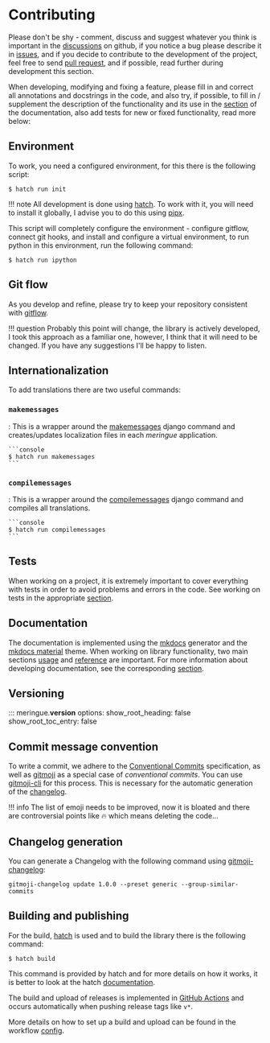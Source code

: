 # Contributing

Please don't be shy - comment, discuss and suggest whatever you think is important in the [discussions](https://github.com/dd/Meringue/discussions) on github, if you notice a bug please describe it in [issues](https://github.com/dd/Meringue/issues), and if you decide to contribute to the development of the project, feel free to send [pull request](https://github.com/dd/Meringue/pulls), and if possible, read further during development this section.

When developing, modifying and fixing a feature, please fill in and correct all annotations and docstrings in the code, and also try, if possible, to fill in / supplement the description of the functionality and its use in the [section](../usage/index.md) of the documentation, also add tests for new or fixed functionality, read more below:


## Environment

To work, you need a configured environment, for this there is the following script:

```console
$ hatch run init
```

!!! note
	All development is done using [hatch](https://hatch.pypa.io/). To work with it, you will need to install it globally, I advise you to do this using [pipx](https://github.com/pypa/pipx).

This script will completely configure the environment - configure gitflow, connect git hooks, and install and configure a virtual environment, to run python in this environment, run the following command:

```console
$ hatch run ipython
```


## Git flow

As you develop and refine, please try to keep your repository consistent with [gitflow](https://github.com/petervanderdoes/gitflow-avh).

!!! question
	Probably this point will change, the library is actively developed, I took this approach as a familiar one, however, I think that it will need to be changed. If you have any suggestions I'll be happy to listen.


## Internationalization

To add translations there are two useful commands:


### `makemessages`

:	This is a wrapper around the [makemessages](https://docs.djangoproject.com/en/4.2/ref/django-admin/#makemessages) django command and creates/updates localization files in each _meringue_ application.

	```console
	$ hatch run makemessages
	```


### `compilemessages`

:	This is a wrapper around the [compilemessages](https://docs.djangoproject.com/en/4.2/ref/django-admin/#compilemessages) django command and compiles all translations.

	```console
	$ hatch run compilemessages
	```


## Tests

When working on a project, it is extremely important to cover everything with tests in order to avoid problems and errors in the code. See working on tests in the appropriate [section](tests.md).


## Documentation

The documentation is implemented using the [mkdocs](https://www.mkdocs.org/) generator and the [mkdocs material](https://squidfunk.github.io/mkdocs-material/) theme. When working on library functionality, two main sections [usage](../usage/index.md) and [reference](../reference/meringue/conf/__init__.md) are important. For more information about developing documentation, see the corresponding [section](docs/index.md).


## Versioning

::: meringue.__version__
	options:
		show_root_heading: false
		show_root_toc_entry: false


## Commit message convention

To write a commit, we adhere to the [Conventional Commits](https://www.conventionalcommits.org/en/v1.0.0/) specification, as well as [gitmoji](https://gitmoji.dev/) as a special case of _conventional commits_. You can use [gitmoji-cli](https://github.com/carloscuesta/gitmoji-cli) for this process. This is necessary for the automatic generation of the [changelog](#changelog-generation).

!!! info
	The list of emoji needs to be improved, now it is bloated and there are controversial points like :fire: which means deleting the code...


## Changelog generation

You can generate a Changelog with the following command using [gitmoji-changelog](https://github.com/frinyvonnick/gitmoji-changelog):

```console
gitmoji-changelog update 1.0.0 --preset generic --group-similar-commits
```


## Building and publishing

For the build, [hatch](https://hatch.pypa.io/) is used and to build the library there is the following command:

```console
$ hatch build
```

This command is provided by hatch and for more details on how it works, it is better to look at the hatch [documentation](https://hatch.pypa.io/latest/cli/reference/#hatch-build).

The build and upload of releases is implemented in [GitHub Actions](https://docs.github.com/en/actions) and occurs automatically when pushing release tags like `v*`.

More details on how to set up a build and upload can be found in the workflow [config](https://github.com/dd/Meringue/blob/master/.github/workflows/release.yml).
